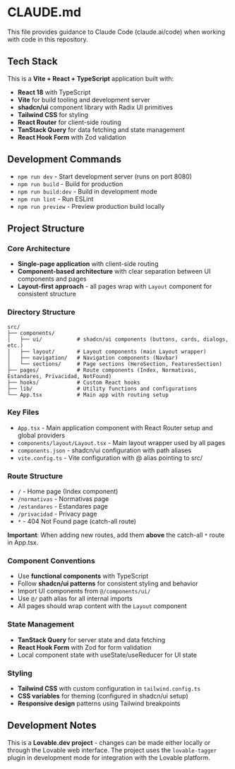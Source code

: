 # CLAUDE.md

This file provides guidance to Claude Code (claude.ai/code) when working with code in this repository.

## Tech Stack

This is a **Vite + React + TypeScript** application built with:
- **React 18** with TypeScript
- **Vite** for build tooling and development server
- **shadcn/ui** component library with Radix UI primitives
- **Tailwind CSS** for styling
- **React Router** for client-side routing
- **TanStack Query** for data fetching and state management
- **React Hook Form** with Zod validation

## Development Commands

- `npm run dev` - Start development server (runs on port 8080)
- `npm run build` - Build for production
- `npm run build:dev` - Build in development mode
- `npm run lint` - Run ESLint
- `npm run preview` - Preview production build locally

## Project Structure

### Core Architecture
- **Single-page application** with client-side routing
- **Component-based architecture** with clear separation between UI components and pages
- **Layout-first approach** - all pages wrap with `Layout` component for consistent structure

### Directory Structure
```
src/
├── components/
│   ├── ui/           # shadcn/ui components (buttons, cards, dialogs, etc.)
│   ├── layout/       # Layout components (main Layout wrapper)
│   ├── navigation/   # Navigation components (Navbar)
│   └── sections/     # Page sections (HeroSection, FeaturesSection)
├── pages/            # Route components (Index, Normativas, Estandares, Privacidad, NotFound)
├── hooks/            # Custom React hooks
├── lib/              # Utility functions and configurations
└── App.tsx           # Main app with routing setup
```

### Key Files
- `App.tsx` - Main application component with React Router setup and global providers
- `components/layout/Layout.tsx` - Main layout wrapper used by all pages
- `components.json` - shadcn/ui configuration with path aliases
- `vite.config.ts` - Vite configuration with @ alias pointing to src/

### Route Structure
- `/` - Home page (Index component)
- `/normativas` - Normativas page
- `/estandares` - Estandares page
- `/privacidad` - Privacy page
- `*` - 404 Not Found page (catch-all route)

**Important**: When adding new routes, add them **above** the catch-all `*` route in App.tsx.

### Component Conventions
- Use **functional components** with TypeScript
- Follow **shadcn/ui patterns** for consistent styling and behavior
- Import UI components from `@/components/ui/`
- Use `@/` path alias for all internal imports
- All pages should wrap content with the `Layout` component

### State Management
- **TanStack Query** for server state and data fetching
- **React Hook Form** with Zod for form validation
- Local component state with useState/useReducer for UI state

### Styling
- **Tailwind CSS** with custom configuration in `tailwind.config.ts`
- **CSS variables** for theming (configured in shadcn/ui setup)
- **Responsive design** patterns using Tailwind breakpoints

## Development Notes

This is a **Lovable.dev project** - changes can be made either locally or through the Lovable web interface. The project uses the `lovable-tagger` plugin in development mode for integration with the Lovable platform.
